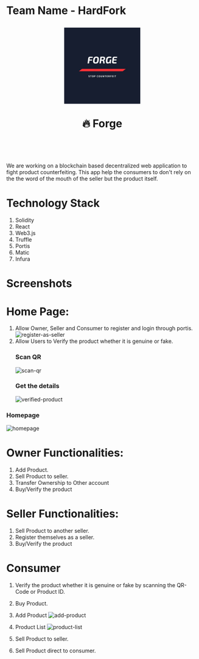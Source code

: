 # Team Name - HardFork

<h1 align="center" style="margin-top: 1em; margin-bottom: 3em;">
  <p><a href="#"><img alt="forge logo" src="./forge-logo.jpeg" width="200"></a></p>
  <p>🔥 Forge</p>
</h1>

We are working on a blockchain based decentralized web application to fight product counterfeiting. This app help the consumers to don't rely on the the word of the mouth of the seller but the product itself.

# Technology Stack

1. Solidity
2. React
3. Web3.js
4. Truffle
5. Portis
6. Matic
7. Infura

# Screenshots

# Home Page:

1.  Allow Owner, Seller and Consumer to register and login through portis.
    ![register-as-seller](https://github.com/gauharayub/HardFork/blob/main/demo-screenshots/register-as-seller.png)
2.  Allow Users to Verify the product whether it is genuine or fake.
    ### Scan QR
    ![scan-qr](https://github.com/gauharayub/HardFork/blob/main/demo-screenshots/scan-qr.png)
    ### Get the details
    ![verified-product](https://github.com/gauharayub/HardFork/blob/main/demo-screenshots/verified-product.png)

### Homepage

![homepage](https://github.com/gauharayub/HardFork/blob/main/demo-screenshots/homepage.png)

# Owner Functionalities:
   1. Add Product.
   2. Sell Product to seller.
   4. Transfer Ownership to Other account
   5. Buy/Verify the product
   
 # Seller Functionalities:
   1. Sell Product to another seller.
   2. Register themselves as a seller.
   3. Buy/Verify the product
   
 # Consumer
   1. Verify the product whether it is genuine or fake by scanning the QR-Code or Product ID.
   2. Buy Product.

1.  Add Product
    ![add-product](https://github.com/gauharayub/HardFork/blob/main/demo-screenshots/add-product.png)
2.  Product List
    ![product-list](https://github.com/gauharayub/HardFork/blob/main/demo-screenshots/product-list.png)
3.  Sell Product to seller.
4.  Sell Product direct to consumer.

